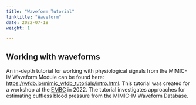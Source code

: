 ```yaml
---
title: "Waveform Tutorial"
linktitle: "Waveform"
date: 2022-07-18
weight: 1

---
```


## Working with waveforms

An in-depth tutorial for working with physiological signals from the MIMIC-IV Waveform Module can be found here: 
https://wfdb.io/mimic_wfdb_tutorials/intro.html. This tutorial was created for a workshop at the
[EMBC](https://embc.embs.org/) in 2022. The tutorial investigates approaches for estimating cuffless blood pressure
from the MIMIC-IV Waveform Database. 